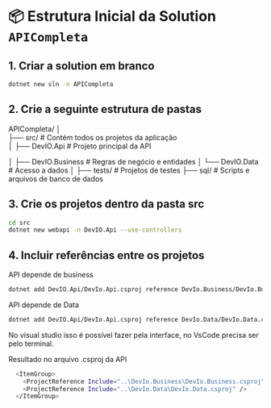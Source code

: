 
# 📦 Estrutura Inicial da Solution `APICompleta`

## 1. Criar a solution em branco

```bash
dotnet new sln -n APICompleta
```
## 2. Crie a seguinte estrutura de pastas 

APICompleta/
│  
├── src/          # Contém todos os projetos da aplicação  
│   ├── DevIO.Api         # Projeto principal da API  

│   ├── DevIO.Business    # Regras de negócio e entidades
│   └── DevIO.Data        # Acesso a dados
│
├── tests/       # Projetos de testes
├── sql/         # Scripts e arquivos de banco de dados

## 3. Crie os projetos dentro da pasta src
```bash
cd src
dotnet new webapi -n DevIO.Api --use-controllers
``` 
## 4. Incluir referências entre os projetos
API depende de business

```bash
dotnet add DevIO.Api/DevIo.Api.csproj reference DevIo.Business/DevIo.Business.csproj
```
API depende de Data

```bash
dotnet add DevIO.Api/DevIo.Api.csproj reference DevIo.Data/DevIo.Data.csproj 
```
No visual studio isso é possível fazer pela interface, no VsCode precisa ser pelo terminal.

Resultado no arquivo .csproj da API

```bash 
  <ItemGroup>
    <ProjectReference Include="..\DevIo.Business\DevIo.Business.csproj" />
    <ProjectReference Include="..\DevIo.Data\DevIo.Data.csproj" />
  </ItemGroup>
```
